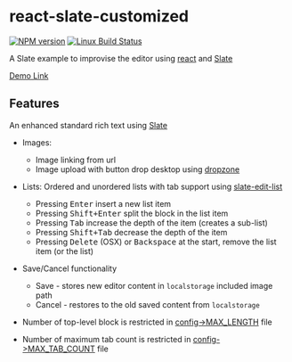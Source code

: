# react-slate-customized

[![NPM version](https://badge.fury.io/js/slate-edit-list.svg)](http://badge.fury.io/js/slate-edit-list)
[![Linux Build Status](https://travis-ci.org/GitbookIO/slate-edit-list.png?branch=master)](https://travis-ci.org/GitbookIO/slate-edit-list)

A Slate example to improvise the editor using [react](https://github.com/facebook/create-react-app) and [Slate](https://www.slatejs.org/#/rich-text)

[Demo Link](https://halumz.github.io/react-slate-customized)

## Features

An enhanced standard rich text using [Slate](https://www.slatejs.org/#/rich-text)

* Images:

  * Image linking from url
  * Image upload with button drop desktop using [dropzone](https://github.com/enyo/dropzone)

* Lists:
  Ordered and unordered lists with tab support using [slate-edit-list](https://github.com/GitbookIO/slate-edit-list)

  * Pressing <kbd>Enter</kbd> insert a new list item
  * Pressing <kbd>Shift+Enter</kbd> split the block in the list item
  * Pressing <kbd>Tab</kbd> increase the depth of the item (creates a sub-list)
  * Pressing <kbd>Shift+Tab</kbd> decrease the depth of the item
  * Pressing <kbd>Delete</kbd> (OSX) or <kbd>Backspace</kbd> at the start, remove the list item (or the list)

* Save/Cancel functionality
  * Save - stores new editor content in `localstorage` included image path
  * Cancel - restores to the old saved content from `localstorage`
* Number of top-level block is restricted in [config->MAX_LENGTH](https://github.com/halumz/react-slate-customized/blob/master/src/config.js#L8) file

* Number of maximum tab count is restricted in [config->MAX_TAB_COUNT](https://github.com/halumz/react-slate-customized/blob/master/src/config.js#L9) file
